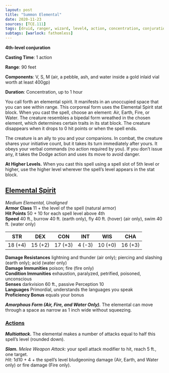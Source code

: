 ```yaml
---
layout: post
title: "Summon Elemental"
date: 2020-11-23
sources: [TCE.111]
tags: [druid, ranger, wizard, level4, action, concentration, conjuration]
subtags: [warlock: fathomless]
---
```


**4th-level conjuration**

**Casting Time**: 1 action

**Range**: 90 feet

**Components**: V, S, M (air, a pebble, ash, and water inside a gold inlaid vial worth at least 400gp)

**Duration**: Concentration, up to 1 hour

You call forth an elemental spirit. It manifests in an unoccupied space that you can see within range. This corporeal form uses the Elemental Spirit stat block. When you cast the spell, choose an element: Air, Earth, Fire, or Water. The creature resembles a bipedal form wreathed in the chosen element, which determines certain traits in its stat block. The creature disappears when it drops to 0 hit points or when the spell ends.

The creature is an ally to you and your companions. In combat, the creature shares your initiative count, but it takes its turn immediately after yours. It obeys your verbal commands (no action required by you). If you don’t issue any, it takes the Dodge action and uses its move to avoid danger.

**At Higher Levels.** When you cast this spell using a spell slot of 5th level or higher, use the higher level wherever the spell’s level appears in the stat block.

## <u>Elemental Spirit</u>

*Medium Elemental, Unaligned*  
**Armor Class** 11 + the level of the spell (natural armor)  
**Hit Points** 50 + 10 for each spell level above 4th  
**Speed** 40 ft., burrow 40 ft. (earth only), fly 40 ft. (hover) (air only), swim 40 ft. (water only)

| STR   | DEX   | CON   | INT   | WIS   | CHA   |
|:-----:|:-----:|:-----:|:-----:|:-----:|:-----:|
|18 (+4)|15 (+2)|17 (+3)|4  (-3)|10 (+0)|16 (+3)|

**Damage Resistances** lightning and thunder (air only); piercing and slashing (earth only); acid (water only)  
**Damage Immunities** poison; fire (fire only)  
**Condition Immunities** exhaustion, paralyzed, petrified, poisoned, unconscious  
**Senses** darkvision 60 ft., passive Perception 10  
**Languages** Primordial, understands the languages you speak  
**Proficiency Bonus** equals your bonus

***Amorphous Form (Air, Fire, and Water Only).*** The elemental can move through a space as narrow as 1 inch wide without squeezing.

### <u>Actions</u>

***Multiattack.*** The elemental makes a number of attacks equal to half this spell’s level (rounded down).

***Slam.*** *Melee Weapon Attack:* your spell attack modifier to hit, reach 5 ft., one target.  
*Hit:* 1d10 + 4 + the spell’s level bludgeoning damage (Air, Earth, and Water only) or fire damage (Fire only).
